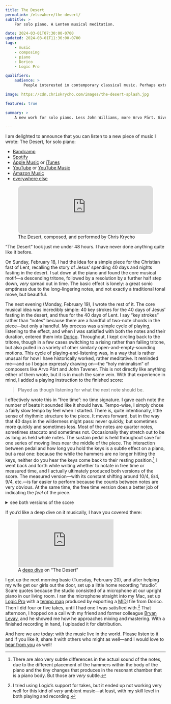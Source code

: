 ```yaml
---
title: The Desert
permalink: /elsewhere/the-desert/
subtitle: >
    For solo piano. A Lenten musical meditation.

date: 2024-03-01T07:30:00-0700
updated: 2024-03-01T11:36:00-0700
tags:
    - music
    - composing
    - piano
    - Dorico
    - Logic Pro

qualifiers:
    audience: >
        People interested in contemporary classical music. Perhaps extra interesting if you are curious about the compositional process.

image: https://cdn.chriskrycho.com/images/the-desert-splash.jpg

features: true

summary: >
    A new work for solo piano. Less John Williams, more Arvo Pärt. Give it a listen!

---
```


I am delighted to announce that you can listen to a new piece of music I wrote: The Desert, for solo piano:

- [Bandcamp][b]
- [Spotify][s]
- [Apple Music][apple] or [iTunes][it]
- [YouTube][yt] or [YouTube Music][ytm]
- [Amazon Music][am]
- [everywhere else][sw]

[b]: https://chriskrycho.bandcamp.com/track/the-desert
[s]: https://open.spotify.com/track/2jrOKyTyvgGGJi7faqgUVx
[apple]: https://music.apple.com/us/album/the-desert-single/1731401721
[it]: https://music.apple.com/au/album/the-desert/1731401721?i=1731401722&app=itunes
[yt]: https://www.youtube.com/watch?v=CpzJO8BO64o
[ytm]: https://music.youtube.com/watch?v=CpzJO8BO64o
[am]: https://music.amazon.com/albums/B0CVMWZGKG?trackAsin=B0CVN3NM94
[sw]: https://songwhip.com/chriskrycho/the-desert

<figure class='embed'>

<div class='embed__wrapper'>

<iframe class='embed__content' style="border-radius:12px" src="https://open.spotify.com/embed/track/2jrOKyTyvgGGJi7faqgUVx?utm_source=generator" width="100%" height="152" frameBorder="0" allowfullscreen="" allow="autoplay; clipboard-write; encrypted-media; fullscreen; picture-in-picture" loading="lazy"></iframe>

</div>

<figcaption><a href="https://open.spotify.com/track/2jrOKyTyvgGGJi7faqgUVx">The Desert</a>, composed, and performed by Chris Krycho</figcaption>

</figure>

“The Desert” took just me under 48 hours. I have never done anything quite like it before.

On Sunday, February 18, I had the idea for a simple piece for the Christian fast of Lent, recalling the story of Jesus’ spending 40 days and nights fasting in the desert. I sat down at the piano and found the core musical motif—a descending tritone, followed by a resolution by a further half step down, *very* spread out in time. The basic effect is lonely: a great sonic emptiness due to the long-lingering notes, and not exactly a traditional tonal move, but beautiful.

The next evening (Monday, February 19), I wrote the rest of it. The core musical idea was incredibly simple: 40 key strokes for the 40 days of Jesus’ fasting in the desert, and thus for the 40 days of Lent. I say “key strokes” rather than “notes” because there are a handful of two-note chords in the piece—but only a handful. My process was a simple cycle of playing, listening to the effect, and when I was satisfied with both the notes and their duration, entered them into [Dorico][dorico]. Throughout, I kept circling back to the tritone, though in a few cases switching to a rising rather than falling tritone, but also pulled in a variety of other similarly open-and-empty-sounding motions. This cycle of playing-and-listening was, in a way that is rather unusual for how I have historically worked, rather meditative. It reminded me—and so I began expressly drawing on—the “holy minimalism” of composers like Arvo Pärt and John Tavener. This is not directly like anything either of them wrote, but it is in much the same vein. With that experience in mind, I added a playing instruction to the finished score:

> Played as though listening for what the next note should be.

[dorico]: https://www.steinberg.net/dorico/

I effectively wrote this in “free time”: no time signature. I gave each note the number of beats it sounded like it should have. Tempo-wise, I simply chose a fairly slow tempo by feel when I started. There is, quite intentionally, little sense of rhythmic structure to the piece. It moves forward, but in the way that 40 days in the wilderness might pass: never quickly, but sometimes more quickly and sometimes less. Most of the notes are quarter notes, sometimes staccato and sometimes not. Occasionally they stretch out to be as long as held whole notes. The sustain pedal is held throughout save for one series of moving lines near the middle of the piece. The interaction between pedal and how long you hold the keys is a subtle effect on a piano, but a real one: because the while the hammers are no longer hitting the keys, neither do you hear the keys come back to their resting position.[^subtle] I went back and forth while writing whether to notate in free time or measured time, and I actually ultimately produced both versions of the score. The measured version—with its constant shifting around 10/4, 8/4, 9/4, etc.—is far easier to perform because the counts between notes are very obvious. At the same time, the free time version does a better job of indicating the *feel* of the piece.

<details><summary>see both versions of the score</summary>

(Just so we are extra clear, since I cannot stop you from downloading these <abbr title="portable document format">PDF</abbr>s: you are free to play the piece for friends and family yourself. You are *not* free to perform it for money, or record it without sub-licensing it from me. However, if you would like to do either, get in touch and I will be happy to work something out!)

<figure>
<object class="pdf" type="application/pdf" data="https://cdn.chriskrycho.com/music/desert/The%20Desert%20(measured).pdf">
</object>
<figcaption>The Desert, measured time</figcaption>
</figure>

<figure>
<object class="pdf" type="application/pdf" data="https://cdn.chriskrycho.com/music/desert/The%20Desert%20(free%20time).pdf">
</object>
<figcaption>The Desert, free time</figcaption>
</figure>

</details>

If you’d like a deep dive on it musically, I have you covered there:

<figure class='embed'>
<div class='embed__wrapper'>
<iframe class='embed__content' src='https://www.youtube.com/embed/iMx5Lb4JPL0' title="YouTube video player" frameborder="0" allow="accelerometer; autoplay; clipboard-write; encrypted-media; gyroscope; picture-in-picture; web-share" allowfullscreen></iframe>
</div>

<figcaption>A <a href="https://www.youtube.com/watch?v=iMx5Lb4JPL0">deep dive</a> on “The Desert”</figcaption>

</figure>

I got up the next morning basic (Tuesday, February 20), and after helping my wife get our girls out the door, set up a little home recording “studio”. Scare quotes because the studio consisted of a microphone at our upright piano in our living room. I ran the microphone straight into my Mac, set up [Logic Pro][logic] with a [tempo map][tm] produced by exporting a <abbr title="musical instrument digital interface">MIDI</abbr> file from Dorico. Then I did four or five takes, until I had one I was satisfied with.[^logic-takes] That afternoon, I hopped on a call with my friend and former colleague [Bryan Levay][bryan], and he showed me how he approaches mixing and mastering. With a finished recording in hand, I uploaded it for distribution.

[logic]: https://www.apple.com/logic-pro/
[tm]: https://en.wikipedia.org/wiki/Tempo_map
[bryan]: http://bryanlevay.com

And here we are today: with the music live in the world. Please listen to it and if you like it, share it with others who might as well—and I would love to [hear from you][email-me] as well!

[email-me]: mailto:hello@chriskrycho.com?subject="The%20Desert"

[^subtle]: There are also very subtle differences in the actual sound of the notes, due to the different placement of the hammers within the body of the piano and the tiny changes that produces in the resonant chamber that is a piano body. But those are *very* subtle.

[^logic-takes]: I tried using Logic’s support for takes, but it ended up not working very well for this kind of *very* ambient music—at least, with my skill level in both playing and recording.
